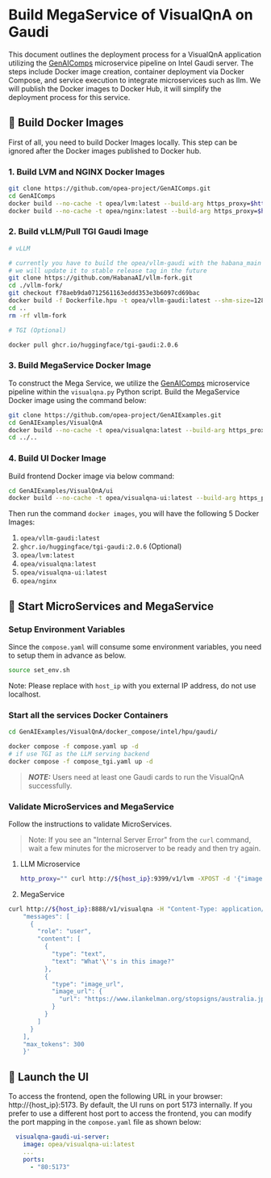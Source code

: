 # Build MegaService of VisualQnA on Gaudi

This document outlines the deployment process for a VisualQnA application utilizing the [GenAIComps](https://github.com/opea-project/GenAIComps.git) microservice pipeline on Intel Gaudi server. The steps include Docker image creation, container deployment via Docker Compose, and service execution to integrate microservices such as llm. We will publish the Docker images to Docker Hub, it will simplify the deployment process for this service.

## 🚀 Build Docker Images

First of all, you need to build Docker Images locally. This step can be ignored after the Docker images published to Docker hub.

### 1. Build LVM and NGINX Docker Images

```bash
git clone https://github.com/opea-project/GenAIComps.git
cd GenAIComps
docker build --no-cache -t opea/lvm:latest --build-arg https_proxy=$https_proxy --build-arg http_proxy=$http_proxy -f comps/lvms/src/Dockerfile .
docker build --no-cache -t opea/nginx:latest --build-arg https_proxy=$https_proxy --build-arg http_proxy=$http_proxy -f comps/third_parties/nginx/src/Dockerfile .
```

### 2. Build vLLM/Pull TGI Gaudi Image

```bash
# vLLM

# currently you have to build the opea/vllm-gaudi with the habana_main branch and the specific commit locally
# we will update it to stable release tag in the future
git clone https://github.com/HabanaAI/vllm-fork.git
cd ./vllm-fork/
git checkout f78aeb9da0712561163eddd353e3b6097cd69bac
docker build -f Dockerfile.hpu -t opea/vllm-gaudi:latest --shm-size=128g . --build-arg https_proxy=$https_proxy --build-arg http_proxy=$http_proxy
cd ..
rm -rf vllm-fork
```

```bash
# TGI (Optional)

docker pull ghcr.io/huggingface/tgi-gaudi:2.0.6
```

### 3. Build MegaService Docker Image

To construct the Mega Service, we utilize the [GenAIComps](https://github.com/opea-project/GenAIComps.git) microservice pipeline within the `visualqna.py` Python script. Build the MegaService Docker image using the command below:

```bash
git clone https://github.com/opea-project/GenAIExamples.git
cd GenAIExamples/VisualQnA
docker build --no-cache -t opea/visualqna:latest --build-arg https_proxy=$https_proxy --build-arg http_proxy=$http_proxy -f Dockerfile .
cd ../..
```

### 4. Build UI Docker Image

Build frontend Docker image via below command:

```bash
cd GenAIExamples/VisualQnA/ui
docker build --no-cache -t opea/visualqna-ui:latest --build-arg https_proxy=$https_proxy --build-arg http_proxy=$http_proxy -f ./docker/Dockerfile .
```

Then run the command `docker images`, you will have the following 5 Docker Images:

1. `opea/vllm-gaudi:latest`
2. `ghcr.io/huggingface/tgi-gaudi:2.0.6` (Optional)
3. `opea/lvm:latest`
4. `opea/visualqna:latest`
5. `opea/visualqna-ui:latest`
6. `opea/nginx`

## 🚀 Start MicroServices and MegaService

### Setup Environment Variables

Since the `compose.yaml` will consume some environment variables, you need to setup them in advance as below.

```bash
source set_env.sh
```

Note: Please replace with `host_ip` with you external IP address, do not use localhost.

### Start all the services Docker Containers

```bash
cd GenAIExamples/VisualQnA/docker_compose/intel/hpu/gaudi/
```

```bash
docker compose -f compose.yaml up -d
# if use TGI as the LLM serving backend
docker compose -f compose_tgi.yaml up -d
```

> **_NOTE:_** Users need at least one Gaudi cards to run the VisualQnA successfully.

### Validate MicroServices and MegaService

Follow the instructions to validate MicroServices.

> Note: If you see an "Internal Server Error" from the `curl` command, wait a few minutes for the microserver to be ready and then try again.

1. LLM Microservice

   ```bash
   http_proxy="" curl http://${host_ip}:9399/v1/lvm -XPOST -d '{"image": "iVBORw0KGgoAAAANSUhEUgAAAAoAAAAKCAYAAACNMs+9AAAAFUlEQVR42mP8/5+hnoEIwDiqkL4KAcT9GO0U4BxoAAAAAElFTkSuQmCC", "prompt":"What is this?"}' -H 'Content-Type: application/json'
   ```

2. MegaService

```bash
curl http://${host_ip}:8888/v1/visualqna -H "Content-Type: application/json" -d '{
    "messages": [
      {
        "role": "user",
        "content": [
          {
            "type": "text",
            "text": "What'\''s in this image?"
          },
          {
            "type": "image_url",
            "image_url": {
              "url": "https://www.ilankelman.org/stopsigns/australia.jpg"
            }
          }
        ]
      }
    ],
    "max_tokens": 300
    }'
```

## 🚀 Launch the UI

To access the frontend, open the following URL in your browser: http://{host_ip}:5173. By default, the UI runs on port 5173 internally. If you prefer to use a different host port to access the frontend, you can modify the port mapping in the `compose.yaml` file as shown below:

```yaml
  visualqna-gaudi-ui-server:
    image: opea/visualqna-ui:latest
    ...
    ports:
      - "80:5173"
```
